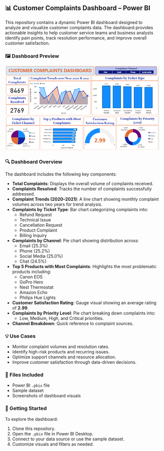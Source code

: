 ## 📊 Customer Complaints Dashboard – Power BI

This repository contains a dynamic Power BI dashboard designed to analyze and visualize customer complaints data. The dashboard provides actionable insights to help customer service teams and business analysts identify pain points, track resolution performance, and improve overall customer satisfaction.

### 🖼️ Dashboard Preview

![Customer Complaints Dashboard](https://github.com/Jaideep-2712/Customer-Complaints-Dashboard-Power-BI/blob/main/Customer%20Complaint%20Dashboard.PNG?raw=true)

### 🔍 Dashboard Overview

The dashboard includes the following key components:

- **Total Complaints**: Displays the overall volume of complaints received.
- **Complaints Resolved**: Tracks the number of complaints successfully addressed.
- **Complaint Trends (2020–2021)**: A line chart showing monthly complaint volumes across two years for trend analysis.
- **Complaints by Ticket Type**: Bar chart categorizing complaints into:
  - Refund Request
  - Technical Issue
  - Cancellation Request
  - Product Complaint
  - Billing Inquiry
- **Complaints by Channel**: Pie chart showing distribution across:
  - Email (25.3%)
  - Phone (25.2%)
  - Social Media (25.0%)
  - Chat (24.5%)
- **Top 5 Products with Most Complaints**: Highlights the most problematic products including:
  - Canon EOS
  - GoPro Hero
  - Nest Thermostat
  - Amazon Echo
  - Philips Hue Lights
- **Customer Satisfaction Rating**: Gauge visual showing an average rating of **2.99**.
- **Complaints by Priority Level**: Pie chart breaking down complaints into:
  - Low, Medium, High, and Critical priorities.
- **Channel Breakdown**: Quick reference to complaint sources.

### 💡 Use Cases

- Monitor complaint volumes and resolution rates.
- Identify high-risk products and recurring issues.
- Optimize support channels and resource allocation.
- Improve customer satisfaction through data-driven decisions.

### 📁 Files Included

- Power BI `.pbix` file
- Sample dataset
- Screenshots of dashboard visuals

### 🚀 Getting Started

To explore the dashboard:
1. Clone this repository.
2. Open the `.pbix` file in Power BI Desktop.
3. Connect to your data source or use the sample dataset.
4. Customize visuals and filters as needed.
